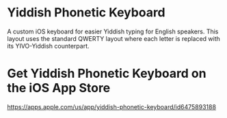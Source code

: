 # Yiddish Phonetic Keyboard
A custom iOS keyboard for easier Yiddish typing for English speakers. This layout uses the standard QWERTY layout where each letter is replaced with its YIVO-Yiddish counterpart.

# Get Yiddish Phonetic Keyboard on the iOS App Store
https://apps.apple.com/us/app/yiddish-phonetic-keyboard/id6475893188
